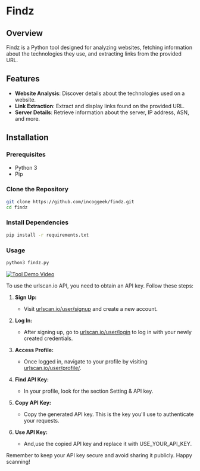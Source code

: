 # Findz

## Overview

Findz is a Python tool designed for analyzing websites, fetching information about the technologies they use, and extracting links from the provided URL.

## Features

- **Website Analysis**: Discover details about the technologies used on a website.
- **Link Extraction**: Extract and display links found on the provided URL.
- **Server Details**: Retrieve information about the server, IP address, ASN, and more.

## Installation

### Prerequisites

- Python 3
- Pip

### Clone the Repository

```bash
git clone https://github.com/incoggeek/findz.git
cd findz
```
### Install Dependencies

```bash
pip install -r requirements.txt
```

### Usage
```bash
python3 findz.py
```

[![Tool Demo Video](https://img.youtube.com/vi/nxo7p_0wCu8/0.jpg)](https://www.youtube.com/watch?v=nxo7p_0wCu8&ab_channel=Incoggeek)


To use the urlscan.io API, you need to obtain an API key. Follow these steps:

1. **Sign Up:**
   - Visit [urlscan.io/user/signup](https://urlscan.io/user/signup) and create a new account.

2. **Log In:**
   - After signing up, go to [urlscan.io/user/login](https://urlscan.io/user/login/) to log in with your newly created credentials.

3. **Access Profile:**
   - Once logged in, navigate to your profile by visiting [urlscan.io/user/profile/](https://urlscan.io/user/profile/).

4. **Find API Key:**
   - In your profile, look for the section Setting & API key.

5. **Copy API Key:**
   - Copy the generated API key. This is the key you'll use to authenticate your requests.

6. **Use API Key:**
   - And,use the copied API key and replace it with USE_YOUR_API_KEY.

Remember to keep your API key secure and avoid sharing it publicly. Happy scanning!